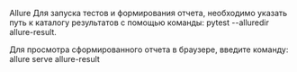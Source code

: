Allure
Для запуска тестов и формирования отчета, необходимо указать путь к каталогу результатов с помощью команды: pytest --alluredir allure-result.

Для просмотра сформированного отчета в браузере, введите команду: allure serve allure-result